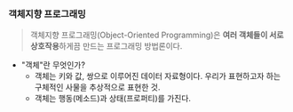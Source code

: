 ### 객체지향 프로그래밍

> 객체지향 프로그래밍(Object-Oriented Programming)은 **여러 객체들이 서로 상호작용**하게끔 만드는 프로그래밍 방법론이다.

- "객체"란 무엇인가?
  - 객체는 키와 값, 쌍으로 이루어진 데이터 자료형이다. 우리가 표현하고자 하는 구체적인 사물을 추상적으로 표현한 것.
  - 객체는 행동(메소드)과 상태(프로퍼티)를 가진다.
